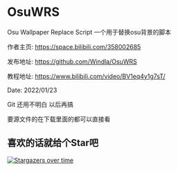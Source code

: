 # OsuWRS
Osu Wallpaper Replace Script
一个用于替换osu背景的脚本

作者主页: https://space.bilibili.com/358002685

发布地址: https://github.com/Windla/OsuWRS

教程地址: https://www.bilibili.com/video/BV1eq4y1g7sT/


Date: 2022/01/23

Git 还用不明白 以后再搞

要源文件的在下载里面的都可以直接看



## 喜欢的话就给个Star吧
[![Stargazers over time](https://starchart.cc/Windla/OsuWRS.svg)](https://starchart.cc/Windla/OsuWRS)
